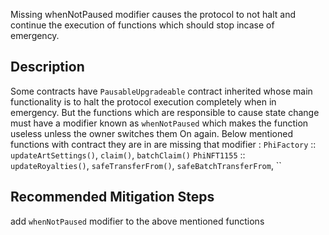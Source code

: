 Missing whenNotPaused modifier causes the protocol to not halt and continue the execution of functions which should stop incase of emergency.

## Description
Some contracts have `PausableUpgradeable` contract inherited whose main functionality is to halt the protocol execution completely when in emergency.
But the functions which are responsible to cause state change must have a modifier known as `whenNotPaused` which makes the function useless unless the owner switches them On again.
Below mentioned functions with contract they are in are missing that modifier :
`PhiFactory` :: `updateArtSettings()`, `claim()`, `batchClaim()`
`PhiNFT1155` :: `updateRoyalties()`, `safeTransferFrom()`, `safeBatchTransferFrom`, ``

## Recommended Mitigation Steps
add `whenNotPaused` modifier to the above mentioned functions